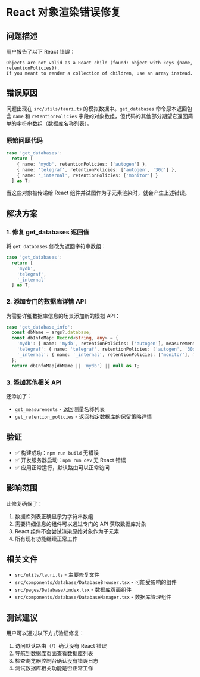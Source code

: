 # React 对象渲染错误修复

## 问题描述

用户报告了以下 React 错误：

```
Objects are not valid as a React child (found: object with keys {name, retentionPolicies}).
If you meant to render a collection of children, use an array instead.
```

## 错误原因

问题出现在 `src/utils/tauri.ts` 的模拟数据中。`get_databases` 命令原本返回包含 `name` 和 `retentionPolicies` 字段的对象数组，但代码的其他部分期望它返回简单的字符串数组（数据库名称列表）。

### 原始问题代码

```typescript
case 'get_databases':
  return [
    { name: 'mydb', retentionPolicies: ['autogen'] },
    { name: 'telegraf', retentionPolicies: ['autogen', '30d'] },
    { name: '_internal', retentionPolicies: ['monitor'] }
  ] as T;
```

当这些对象被传递给 React 组件并试图作为子元素渲染时，就会产生上述错误。

## 解决方案

### 1. 修复 get_databases 返回值

将 `get_databases` 修改为返回字符串数组：

```typescript
case 'get_databases':
  return [
    'mydb',
    'telegraf', 
    '_internal'
  ] as T;
```

### 2. 添加专门的数据库详情 API

为需要详细数据库信息的场景添加新的模拟 API：

```typescript
case 'get_database_info':
  const dbName = args?.database;
  const dbInfoMap: Record<string, any> = {
    'mydb': { name: 'mydb', retentionPolicies: ['autogen'], measurementCount: 5 },
    'telegraf': { name: 'telegraf', retentionPolicies: ['autogen', '30d'], measurementCount: 12 },
    '_internal': { name: '_internal', retentionPolicies: ['monitor'], measurementCount: 3 }
  };
  return dbInfoMap[dbName || 'mydb'] || null as T;
```

### 3. 添加其他相关 API

还添加了：
- `get_measurements` - 返回测量名称列表
- `get_retention_policies` - 返回指定数据库的保留策略详情

## 验证

- ✅ 构建成功：`npm run build` 无错误
- ✅ 开发服务器启动：`npm run dev` 无 React 错误
- ✅ 应用正常运行，默认路由可以正常访问

## 影响范围

此修复确保了：
1. 数据库列表正确显示为字符串数组
2. 需要详细信息的组件可以通过专门的 API 获取数据库对象
3. React 组件不会尝试渲染原始对象作为子元素
4. 所有现有功能继续正常工作

## 相关文件

- `src/utils/tauri.ts` - 主要修复文件
- `src/components/database/DatabaseBrowser.tsx` - 可能受影响的组件
- `src/pages/Database/index.tsx` - 数据库页面组件
- `src/components/database/DatabaseManager.tsx` - 数据库管理组件

## 测试建议

用户可以通过以下方式验证修复：

1. 访问默认路由（/）确认没有 React 错误
2. 导航到数据库页面查看数据库列表
3. 检查浏览器控制台确认没有错误日志
4. 测试数据库相关功能是否正常工作